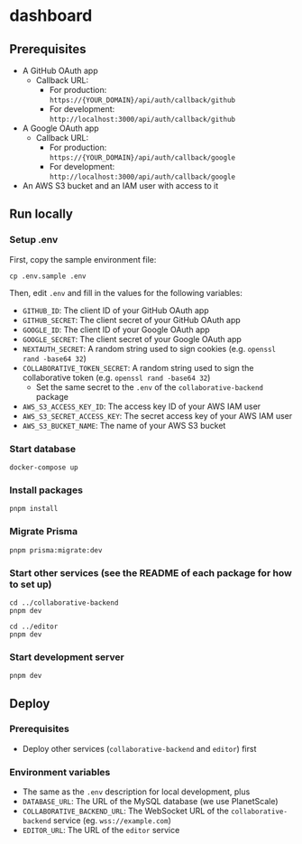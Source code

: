 # dashboard

## Prerequisites

- A GitHub OAuth app
  - Callback URL:
    - For production: `https://{YOUR_DOMAIN}/api/auth/callback/github`
    - For development: `http://localhost:3000/api/auth/callback/github`
- A Google OAuth app
  - Callback URL:
    - For production: `https://{YOUR_DOMAIN}/api/auth/callback/google`
    - For development: `http://localhost:3000/api/auth/callback/google`
- An AWS S3 bucket and an IAM user with access to it

## Run locally

### Setup .env

First, copy the sample environment file:

```
cp .env.sample .env
```

Then, edit `.env` and fill in the values for the following variables:

- `GITHUB_ID`: The client ID of your GitHub OAuth app
- `GITHUB_SECRET`: The client secret of your GitHub OAuth app
- `GOOGLE_ID`: The client ID of your Google OAuth app
- `GOOGLE_SECRET`: The client secret of your Google OAuth app
- `NEXTAUTH_SECRET`: A random string used to sign cookies (e.g. `openssl rand -base64 32`)
- `COLLABORATIVE_TOKEN_SECRET`: A random string used to sign the collaborative token (e.g. `openssl rand -base64 32`)
  - Set the same secret to the `.env` of the `collaborative-backend` package
- `AWS_S3_ACCESS_KEY_ID`: The access key ID of your AWS IAM user
- `AWS_S3_SECRET_ACCESS_KEY`: The secret access key of your AWS IAM user
- `AWS_S3_BUCKET_NAME`: The name of your AWS S3 bucket

### Start database

```
docker-compose up
```

### Install packages

```
pnpm install
```

### Migrate Prisma

```
pnpm prisma:migrate:dev
```

### Start other services (see the README of each package for how to set up)

```
cd ../collaborative-backend
pnpm dev
```

```
cd ../editor
pnpm dev
```

### Start development server

```
pnpm dev
```

## Deploy

### Prerequisites

- Deploy other services (`collaborative-backend` and `editor`) first

### Environment variables

- The same as the `.env` description for local development, plus
- `DATABASE_URL`: The URL of the MySQL database (we use PlanetScale)
- `COLLABORATIVE_BACKEND_URL`: The WebSocket URL of the `collaborative-backend` service (eg. `wss://example.com`)
- `EDITOR_URL`: The URL of the `editor` service
